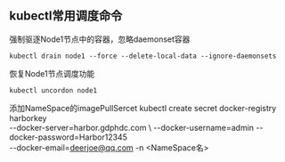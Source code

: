 ## kubectl常用调度命令

强制驱逐Node1节点中的容器，忽略daemonset容器

	kubectl drain node1 --force --delete-local-data --ignore-daemonsets

恢复Node1节点调度功能

	kubectl uncordon node1

添加NameSpace的imagePullSercet
	kubectl create secret docker-registry harborkey \
	--docker-server=harbor.gdphdc.com \ 
	--docker-username=admin --docker-password=Harbor12345 \
	--docker-email=deerjoe@qq.com -n <NameSpace名>
